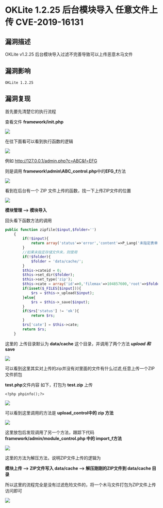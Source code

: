 # OKLite 1.2.25 后台模块导入 任意文件上传 CVE-2019-16131

## 漏洞描述

OKLite v1.2.25 后台模块导入过滤不完善导致可以上传恶意木马文件

## 漏洞影响

```
OKLite 1.2.25
```

## 漏洞复现

首先要先清楚它的执行流程

查看文件 **framework/init.php**

![](https://typora-1308934770.cos.ap-beijing.myqcloud.com/202202162314774.png)

在往下面看可以看到执行函数的逻辑

![](https://typora-1308934770.cos.ap-beijing.myqcloud.com/202202162314458.png)

例如 http://127.0.0.1/admin.php?c=ABC&f=EFG

则是调用  **framework\admin\ABC_control.php**中的**EFG_f**方法

![](https://typora-1308934770.cos.ap-beijing.myqcloud.com/202202162314431.png)

看到在后台有一个 ZIP 文件上传的函数，找一下上传ZIP文件的位置

![](https://typora-1308934770.cos.ap-beijing.myqcloud.com/202202162314537.png)

**模块管理 --> 模块导入**

回头看下函数方法的调用

```php
public function zipfile($input,$folder='')
	{
		if(!$input){
			return array('status'=>'error','content'=>P_Lang('未指定表单名称'));
		}
		//如果未指定存储文件夹，则使用
		if(!$folder){
			$folder = 'data/cache/';
		}
		$this->cateid = 0;
		$this->set_dir($folder);
		$this->set_type('zip');
		$this->cate = array('id'=>0,'filemax'=>104857600,'root'=>$folder,'folder'=>'/','filetypes'=>'zip');
		if(isset($_FILES[$input])){
			$rs = $this->_upload($input);
		}else{
			$rs = $this->_save($input);
		}
		if($rs['status'] != 'ok'){
			return $rs;
		}
		$rs['cate'] = $this->cate;
		return $rs;
	}
```

这里的 上传目录默认为 **data/cache** 这个目录，并调用了两个方法 ***upload 和*** **save**

![](https://typora-1308934770.cos.ap-beijing.myqcloud.com/202202162314392.png)

可以看到这里其实对上传的zip并没有对里面的文件有什么过滤,任意上传一个ZIP文件抓包

**test.php**文件内容 如下，打包为 **test.zip** 上传

```plain
<?php phpinfo();?>
```

![](https://typora-1308934770.cos.ap-beijing.myqcloud.com/202202162315603.png)

可以看到这里调用的方法是 **upload_control中的 zip 方法**

![](https://typora-1308934770.cos.ap-beijing.myqcloud.com/202202162315050.png)

这里放包后发现调用了另一个方法，跟踪下代码 **framework/admin/module_control.php 中的 import_f方法**

![](https://typora-1308934770.cos.ap-beijing.myqcloud.com/202202162315144.png)

这里的方法为解压方法，说明ZIP文件上传的逻辑为

**模块上传 --> ZIP文件写入 data/cache --> 解压刚刚的ZIP文件到 data/cache 目录** 

所以这里的流程完全是没有过滤危险文件的，将一个木马文件打包为ZIP文件上传访问即可

![](https://typora-1308934770.cos.ap-beijing.myqcloud.com/202202162315263.png)